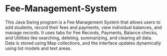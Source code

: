 # Fee-Management-System
This Java Swing program is a Fee Management System that allows users to add students, record their fees and payments, view individual balances, and manage records. It uses tabs for Fee Records, Payments, Balance checks, and Utilities like searching, deleting, summarizing, and clearing all data. Data is stored using Map collections, and the interface updates dynamically using list models and text areas.
